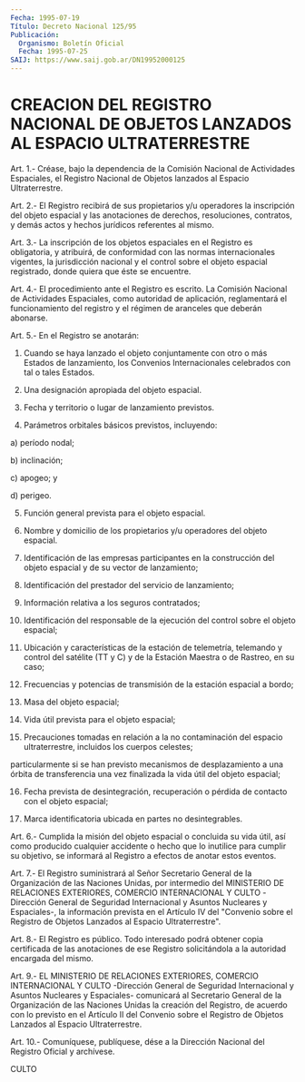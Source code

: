 ```yaml
---
Fecha: 1995-07-19
Título: Decreto Nacional 125/95
Publicación:
  Organismo: Boletín Oficial
  Fecha: 1995-07-25
SAIJ: https://www.saij.gob.ar/DN19952000125
---
```

# CREACION DEL REGISTRO NACIONAL DE OBJETOS LANZADOS AL ESPACIO ULTRATERRESTRE

<a id="1"></a>
Art. 1.- Créase, bajo la dependencia de la Comisión Nacional de Actividades  Espaciales,  el  Registro Nacional de Objetos lanzados al Espacio Ultraterrestre.

<a id="2"></a>
Art.  2.-  El  Registro  recibirá  de  sus  propietarios  y/u operadores  la inscripción del objeto espacial y las anotaciones de derechos,  resoluciones,    contratos,   y  demás  actos  y  hechos jurídicos referentes al mismo.

<a id="3"></a>
Art.  3.-  La  inscripción  de  los  objetos  espaciales en el Registro  es  obligatoria,  y  atribuirá,  de conformidad  con  las normas  internacionales  vigentes, la jurisdicción  nacional  y  el control sobre el objeto espacial  registrado, donde quiera que éste se encuentre.

<a id="4"></a>
Art.  4.-  El  procedimiento  ante  el Registro es escrito. La Comisión  Nacional  de Actividades Espaciales,  como  autoridad  de aplicación,  reglamentará  el  funcionamiento  del  registro  y  el régimen de aranceles que deberán abonarse.

<a id="5"></a>
Art. 5.- En el Registro se anotarán:

1)  Cuando  se haya lanzado el objeto conjuntamente con otro o más Estados de lanzamiento,  los  Convenios  Internacionales celebrados con tal o tales Estados.

2) Una designación apropiada del objeto espacial.

3)  Fecha  y  territorio  o  lugar  de lanzamiento  previstos.

4)   Parámetros  orbitales  básicos  previstos,    incluyendo:

a) período nodal;

b) inclinación;

c) apogeo; y

d) perigeo.

5)  Función    general   prevista  para  el  objeto  espacial.

6)  Nombre y domicilio de  los  propietarios  y/u  operadores  del objeto espacial.

7) Identificación de las empresas participantes en la construcción del objeto espacial y de su vector de lanzamiento;

8) Identificación  del  prestador del servicio de lanzamiento;

9)  Información  relativa  a    los    seguros  contratados;

10)  Identificación del responsable de la  ejecución  del  control sobre el objeto espacial;

11) Ubicación  y  características  de  la  estación de telemetría, telemando y control del satélite (TT y C) y de  la Estación Maestra o de Rastreo, en su caso;

12)  Frecuencias  y  potencias  de  transmisión  de  la   estación espacial a bordo;

13) Masa del objeto espacial;

14) Vida útil prevista para el objeto espacial;

15)  Precauciones  tomadas  en relación a la no contaminación  del espacio ultraterrestre, incluidos los cuerpos celestes;

particularmente si se han previsto  mecanismos  de desplazamiento a una  órbita de transferencia una vez finalizada la  vida  útil  del objeto espacial;

16) Fecha  prevista  de  desintegración, recuperación o pérdida de contacto con el objeto espacial;

17) Marca identificatoria  ubicada  en  partes  no desintegrables.

<a id="6"></a>
Art. 6.- Cumplida la misión del objeto espacial o concluida su vida útil,  así  como  producido cualquier accidente o hecho que lo inutilice para cumplir su  objetivo,  se  informará  al  Registro a efectos de anotar estos eventos.

<a id="7"></a>
Art.  7.- El Registro suministrará al Señor Secretario General de la Organización  de  las  Naciones  Unidas,  por  intermedio del MINISTERIO  DE  RELACIONES  EXTERIORES,  COMERCIO  INTERNACIONAL  Y CULTO  -Dirección  General  de  Seguridad Internacional  y  Asuntos Nucleares y Espaciales-, la información  prevista en el Artículo IV del  "Convenio  sobre el Registro de Objetos  Lanzados  al  Espacio Ultraterrestre".

<a id="8"></a>
Art. 8.- El Registro es público. Todo interesado podrá obtener copia  certificada de las anotaciones de ese Registro solicitándola a la autoridad encargada del mismo.

<a id="9"></a>
Art.  9.-  EL  MINISTERIO  DE  RELACIONES EXTERIORES, COMERCIO INTERNACIONAL Y CULTO -Dirección General de Seguridad Internacional  y  Asuntos  Nucleares  y Espaciales-  comunicará  al Secretario General de la Organización de  las  Naciones  Unidas  la creación  del  Registro,  de acuerdo con lo previsto en el Artículo II del Convenio sobre el Registro  de  Objetos  Lanzados al Espacio Ultraterrestre.

<a id="10"></a>
Art. 10.- Comuníquese, publíquese, dése a la Dirección Nacional del Registro Oficial y archívese.

CULTO